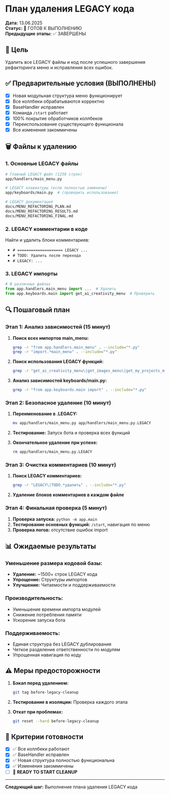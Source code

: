 # План удаления LEGACY кода

**Дата:** 13.06.2025  
**Статус:** 🚀 ГОТОВ К ВЫПОЛНЕНИЮ  
**Предыдущие этапы:** ✅ ЗАВЕРШЕНЫ

## 🎯 Цель

Удалить все LEGACY файлы и код после успешного завершения рефакторинга меню и исправления всех ошибок.

## ✅ Предварительные условия (ВЫПОЛНЕНЫ)

- [x] Новая модульная структура меню функционирует  
- [x] Все коллбеки обрабатываются корректно
- [x] BaseHandler исправлен
- [x] Команда `/start` работает
- [x] 100% покрытие обработчиков коллбеков  
- [x] Переиспользование существующего функционала
- [x] Все изменения закоммичены

## 🗑️ Файлы к удалению

### 1. Основные LEGACY файлы

```bash
# Главный LEGACY файл (1258 строк)
app/handlers/main_menu.py

# LEGACY клавиатуры (если полностью заменены)
app/keyboards/main.py  # (проверить использование)

# LEGACY документация
docs/MENU_REFACTORING_PLAN.md
docs/MENU_REFACTORING_RESULTS.md  
docs/MENU_REFACTORING_FINAL.md
```

### 2. LEGACY комментарии в коде

Найти и удалить блоки комментариев:
- `# ==================== LEGACY ...`
- `# TODO: Удалить после перехода`
- `# LEGACY: ...`

### 3. LEGACY импорты

```python
# В различных файлах
from app.handlers.main_menu import ...  # Удалить
from app.keyboards.main import get_ai_creativity_menu  # Проверить
```

## 🔍 Пошаговый план

### Этап 1: Анализ зависимостей (15 минут)

1. **Поиск всех импортов main_menu:**
   ```bash
   grep -r "from app.handlers.main_menu" . --include="*.py"
   grep -r "import.*main_menu" . --include="*.py"
   ```

2. **Поиск использования LEGACY функций:**
   ```bash
   grep -r "get_ai_creativity_menu\|get_images_menu\|get_my_projects_menu" . --include="*.py"
   ```

3. **Анализ зависимостей keyboards/main.py:**
   ```bash
   grep -r "from app.keyboards.main import" . --include="*.py"
   ```

### Этап 2: Безопасное удаление (10 минут)

1. **Переименование в .LEGACY:**
   ```bash
   mv app/handlers/main_menu.py app/handlers/main_menu.py.LEGACY
   ```

2. **Тестирование:** Запуск бота и проверка всех функций

3. **Окончательное удаление при успехе:**
   ```bash
   rm app/handlers/main_menu.py.LEGACY
   ```

### Этап 3: Очистка комментариев (10 минут)

1. **Поиск LEGACY комментариев:**
   ```bash
   grep -r "LEGACY\|TODO.*удалить" . --include="*.py"
   ```

2. **Удаление блоков комментариев в каждом файле**

### Этап 4: Финальная проверка (5 минут)

1. **Проверка запуска:** `python -m app.main`
2. **Тестирование основных функций:** `/start`, навигация по меню
3. **Проверка логов:** отсутствие ошибок import

## 📊 Ожидаемые результаты

### Уменьшение размера кодовой базы:
- **Удаление:** ~1500+ строк LEGACY кода
- **Упрощение:** Структуры импортов
- **Улучшение:** Читаемости и поддерживаемости

### Производительность:
- Уменьшение времени импорта модулей
- Снижение потребления памяти
- Ускорение запуска бота

### Поддерживаемость:
- Единая структура без LEGACY дублирования  
- Четкое разделение ответственности по модулям
- Упрощенная навигация по коду

## ⚠️ Меры предосторожности

1. **Бэкап перед удалением:**
   ```bash
   git tag before-legacy-cleanup
   ```

2. **Тестирование в изоляции:** Проверка каждого этапа

3. **Откат при проблемах:**
   ```bash
   git reset --hard before-legacy-cleanup
   ```

## 🚦 Критерии готовности

- [x] ✅ Все коллбеки работают
- [x] ✅ BaseHandler исправлен  
- [x] ✅ Новая структура полностью функциональна
- [x] ✅ Изменения закоммичены
- [ ] 🎯 **READY TO START CLEANUP**

---

**Следующий шаг:** Выполнение плана удаления LEGACY кода 